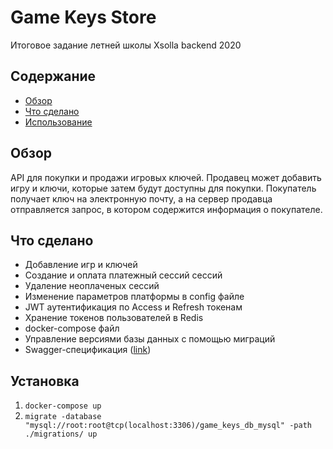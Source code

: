 # Game Keys Store
Итоговое задание летней школы Xsolla backend 2020

## Содержание
* [Обзор](#Обзор)
* [Что сделано](#Что-сделано)
* [Использование](#Использование)

## Обзор
API для покупки и продажи игровых ключей. Продавец может добавить игру и ключи, которые затем будут доступны для покупки. 
Покупатель получает ключ на электронную почту, а на сервер продавца отправляется запрос, в котором содержится информация о покупателе.

## Что сделано
- Добавление игр и ключей
- Создание и оплата платежный сессий сессий
- Удаление неоплаченых сессий
- Изменение параметров платформы в config файле
- JWT аутентификация по Access и Refresh токенам
- Хранение токенов пользователей в Redis
- docker-compose файл
- Управление версиями базы данных с помощью миграций
- Swagger-спецификация ([link](https://app.swaggerhub.com/apis/rs-org/game-keys-store/1.0.0#/free))

## Установка
1. ```docker-compose up```
2. ```migrate -database "mysql://root:root@tcp(localhost:3306)/game_keys_db_mysql" -path ./migrations/ up```

